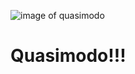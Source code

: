 ![image of quasimodo](https://media1.popsugar-assets.com/files/thumbor/8XDHeS9PRv1KcDktDoCARJ1cqs8/fit-in/1024x1024/filters:format_auto-!!-:strip_icc-!!-/2015/11/05/100/n/1922441/7e9fa9a6ae381afa_MSDHUOF_EC026_H/i/Hunchback-Notre-Dame.JPG)
# Quasimodo!!!

